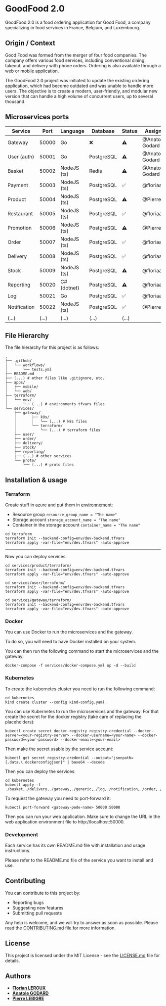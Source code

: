 # GoodFood 2.0

GoodFood 2.0 is a food ordering application for Good Food, a company specializing in food services in France, Belgium,
and Luxembourg.

## Origin / Context

Good Food was formed from the merger of four food companies. The company offers various food services, including
conventional dining, takeout, and delivery with phone orders. Ordering is also available through a web or mobile
application.

The GoodFood 2.0 project was initiated to update the existing ordering application, which had become outdated and was
unable to handle more users. The objective is to create a modern, user-friendly, and modular new version that can handle
a high volume of concurrent users, up to several thousand.

## Microservices ports

| Service      | Port  | Language    | Database   | Status | Assignee        |
| ------------ | ----- | ----------- | ---------- | ------ | --------------- |
| Gateway      | 50000 | Go          | ❌         | ⚠️     | @Anatole-Godard |
| User (auth)  | 50001 | Go          | PostgreSQL | ⚠️     | @Anatole-Godard |
| Basket       | 50002 | NodeJS (ts) | Redis      | ⚠️     | @Anatole-Godard |
| Payment      | 50003 | NodeJS (ts) | PostgreSQL | ✅     | @floriaaan      |
| Product      | 50004 | NodeJS (ts) | PostgreSQL | ⚠️     | @PierreLbg      |
| Restaurant   | 50005 | NodeJS (ts) | PostgreSQL | ✅     | @floriaaan      |
| Promotion    | 50006 | NodeJS (ts) | PostgreSQL | ⚠️     | @PierreLbg      |
| Order        | 50007 | NodeJS (ts) | PostgreSQL | ✅     | @floriaaan      |
| Delivery     | 50008 | NodeJS (ts) | PostgreSQL | ✅     | @floriaaan      |
| Stock        | 50009 | NodeJS (ts) | PostgreSQL | ⚠️     | @floriaaan      |
| Reporting    | 50020 | C# (dotnet) | PostgreSQL | ⚠️     | @floriaaan      |
| Log          | 50021 | Go          | PostgreSQL | ✅     | @floriaaan      |
| Notification | 50022 | NodeJS (ts) | PostgreSQL | ✅     | @PierreLbg      |
| (...)        | (...) | (...)       | (...)      | (...)  |

## File Hierarchy

The file hierarchy for this project is as follows:

```
.
├── .github/
│   └── workflows/
│       └── tests.yml
├── README.md
├── (...) # other files like .gitignore, etc.
├── apps/
│   ├── mobile/
│   └── web/
├── terraform/
│   └── env/
│       └── (...) # environments tfvars files
└── services/
    ├── gateway/
    │       ├── k8s/
    │       │   └── (...) # k8s files
    │       └── terraform/
    │           └── (...) # terraform files
    ├── user/
    ├── order/
    ├── delivery/
    ├── stock/
    ├── reporting/
    ├── (...) # other services
    └── proto/
        └── (...) # proto files
```

## Installation & usage

### Terraform

Create stuff in azure and put them in [environnement](terraform/env/dev-backend.tfvars):
 - Resource group `resource_group_name = "The name"`
 - Storage account `storage_account_name = "The name"`
 - Container in the storage account `container_name = "The name"`

```shell
cd terraform
terraform init --backend-config=env/dev-backend.tfvars
terraform apply -var-file="env/dev.tfvars" -auto-approve
```
---

Now you can deploy services:
```shell
cd services/product/terraform/
terraform init --backend-config=env/dev-backend.tfvars
terraform apply -var-file="env/dev.tfvars" -auto-approve
```

```shell
cd services/user/terraform/
terraform init --backend-config=env/dev-backend.tfvars
terraform apply -var-file="env/dev.tfvars" -auto-approve
```

```shell
cd services/gateway/terraform/
terraform init --backend-config=env/dev-backend.tfvars
terraform apply -var-file="env/dev.tfvars" -auto-approve
```
### Docker

You can use Docker to run the microservices and the gateway.

To do so, you will need to have Docker installed on your system.

You can then run the following command to start the microservices and the gateway:

```shell
docker-compose -f services/docker-compose.yml up -d --build
```

### Kubernetes

To create the kubernetes cluster you need to run the following command:
```shell
cd kubernetes
kind create cluster --config kind-config.yaml
```

You can use Kubernetes to run the microservices and the gateway.
For that create the secret for the docker registry (take care of replacing the placeholders):
```shell
kubectl create secret docker-registry registry-credential --docker-server=<your-registry-server> --docker-username=<your-name> --docker-password=<your-password> --docker-email=<your-email>
```

Then make the secret usable by the service account:
```shell
kubectl get secret registry-credential --output="jsonpath={.data.\.dockerconfigjson}" | base64 --decode
```

Then you can deploy the services:
```shell
cd kubernetes
kubectl apply -f ./basket,./delivery,./gateway,./generic,./log,./notification,./order,./payment,./product,./promotion,./restaurant,./stock,./user
```

To request the gateway you need to port-forward it:
```shell
kubectl port-forward <gateway-pode-name> 50000:50000
```

Then you can run your web application. Make sure to change the URL in the web application environment file to http://localhost:50000.

### Development

Each service has its own README.md file with installation and usage instructions.

Please refer to the README.md file of the service you want to install and use.

## Contributing

You can contribute to this project by:

- Reporting bugs
- Suggesting new features
- Submitting pull requests

Any help is welcome, and we will try to answer as soon as possible.
Please read the [CONTRIBUTING.md](CONTRIBUTING.md) file for more information.

## License

This project is licensed under the MIT License - see the [LICENSE.md](LICENSE.md) file for details.

## Authors

- **[Florian LEROUX](https://github.com/floriaaan)**
- **[Anatole GODARD](https://github.com/Anatole-Godard)**
- **[Pierre LEBIGRE](https://github.com/PierreLbg)**
